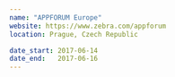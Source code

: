 ```yaml
---
name: "APPFORUM Europe"
website: https://www.zebra.com/appforum
location: Prague, Czech Republic

date_start: 2017-06-14
date_end:   2017-06-16
---
```

